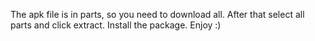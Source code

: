 The apk file is in parts, so you need to download all.
After that select all parts and click extract.
Install the package.
Enjoy :)
